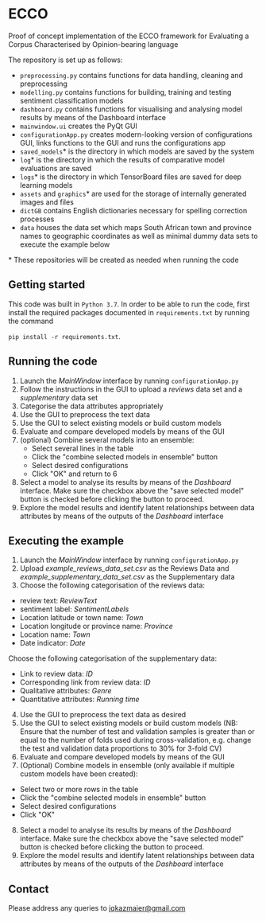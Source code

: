 # ECCO
Proof of concept implementation of the ECCO framework for Evaluating a Corpus Characterised by Opinion-bearing language

The repository is set up as follows:
- `preprocessing.py` contains functions for data handling, cleaning and preprocessing
- `modelling.py` contains functions for building, training and testing sentiment classification models
- `dashboard.py` contains functions for visualising and analysing model results by means of the Dashboard interface
- `mainwindow.ui` creates the PyQt GUI 
- `configurationApp.py` creates modern-looking version of configurations GUI, links functions to the GUI and runs the configurations app
- `saved_models`* is the directory in which models are saved by the system
- `log`* is the directory in which the results of comparative model evaluations are saved
- `logs`* is the directory in which TensorBoard files are saved for deep learning models
- `assets` and `graphics`* are used for the storage of internally generated images and files
- `dictGB` contains English dictionaries necessary for spelling correction processes
- `data` houses the data set which maps South African town and province names to geographic coordinates as well as minimal dummy data sets to execute the example below

\* These repositories will be created as needed when running the code

## Getting started
This code was built in `Python 3.7`. In order to be able to run the code, first install the required packages documented in `requirements.txt` by running the command

`pip install -r requirements.txt`.


## Running the code
1. Launch the _MainWindow_ interface by running `configurationApp.py`
2. Follow the instructions in the GUI to upload a _reviews_ data set and a _supplementary_ data set
3. Categorise the data attributes appropriately
4. Use the GUI to preprocess the text data
5. Use the GUI to select existing models or build custom models
6. Evaluate and compare developed models by means of the GUI
7. (optional) Combine several models into an ensemble:
    - Select several lines in the table
    - Click the "combine selected models in ensemble" button 
    - Select desired configurations
    - Click "OK" and return to 6
7. Select a model to analyse its results by means of the _Dashboard_ interface. Make sure the checkbox above the "save selected model" button is checked before clicking the button to proceed. 
8. Explore the model results and identify latent relationships between data attributes by means of the outputs of the _Dashboard_ interface

## Executing the example
1.  Launch the _MainWindow_ interface by running `configurationApp.py` 
2. Upload _example_reviews_data_set.csv_ as the Reviews Data and _example_supplementary_data_set.csv_ as the Supplementary data
3. Choose the following categorisation of the reviews data:
- review text: _ReviewText_
- sentiment label: _SentimentLabels_
- Location latitude or town name: _Town_
- Location longitude or province name: _Province_
- Location name: _Town_
- Date indicator: _Date_

Choose the following categorisation of the supplementary data:
- Link to review data: _ID_
- Corresponding link from review data: _ID_
- Qualitative attributes: _Genre_
- Quantitative attributes: _Running time_
4. Use the GUI to preprocess the text data as desired 
5. Use the GUI to select existing models or build custom models (NB: Ensure that the number of test and validation samples is greater than or equal to the number of folds used during cross-validation, e.g. change the test and validation data proportions to 30% for 3-fold CV)
6. Evaluate and compare developed models by means of the GUI
7. (Optional) Combine models in ensemble (only available if multiple custom models have been created):
- Select two or more rows in the table
- Click the "combine selected models in ensemble" button 
- Select desired configurations
- Click "OK"
8. Select a model to analyse its results by means of the _Dashboard_ interface. Make sure the checkbox above the "save selected model" button is checked before clicking the button to proceed. 
9. Explore the model results and identify latent relationships between data attributes by means of the outputs of the _Dashboard_ interface

## Contact

Please address any queries to jqkazmaier@gmail.com
